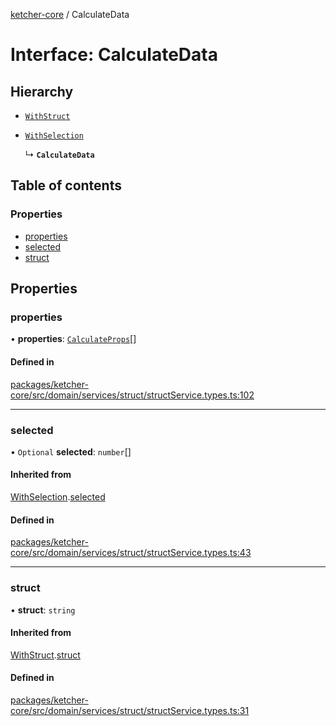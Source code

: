 [ketcher-core](../README.md) / CalculateData

# Interface: CalculateData

## Hierarchy

- [`WithStruct`](WithStruct.md)

- [`WithSelection`](WithSelection.md)

  ↳ **`CalculateData`**

## Table of contents

### Properties

- [properties](CalculateData.md#properties)
- [selected](CalculateData.md#selected)
- [struct](CalculateData.md#struct)

## Properties

### properties

• **properties**: [`CalculateProps`](../README.md#calculateprops)[]

#### Defined in

[packages/ketcher-core/src/domain/services/struct/structService.types.ts:102](https://github.com/epam/ketcher/blob/bf065756/packages/ketcher-core/src/domain/services/struct/structService.types.ts#L102)

___

### selected

• `Optional` **selected**: `number`[]

#### Inherited from

[WithSelection](WithSelection.md).[selected](WithSelection.md#selected)

#### Defined in

[packages/ketcher-core/src/domain/services/struct/structService.types.ts:43](https://github.com/epam/ketcher/blob/bf065756/packages/ketcher-core/src/domain/services/struct/structService.types.ts#L43)

___

### struct

• **struct**: `string`

#### Inherited from

[WithStruct](WithStruct.md).[struct](WithStruct.md#struct)

#### Defined in

[packages/ketcher-core/src/domain/services/struct/structService.types.ts:31](https://github.com/epam/ketcher/blob/bf065756/packages/ketcher-core/src/domain/services/struct/structService.types.ts#L31)
